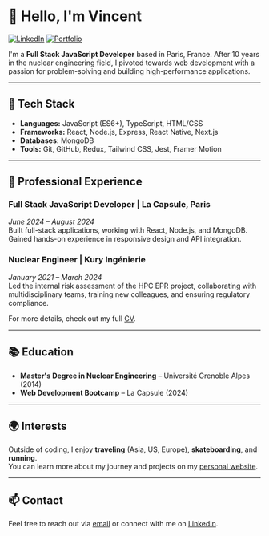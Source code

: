 # 👋 Hello, I'm Vincent

[![LinkedIn](https://img.shields.io/badge/LinkedIn-vinesk-blue?style=flat-square&logo=linkedin)](https://linkedin.com/in/vinesk)
[![Portfolio](https://img.shields.io/badge/Portfolio-vinesk-blue?style=flat-square&logo=vercel)](https://vinesk.vercel.app/)

I'm a **Full Stack JavaScript Developer** based in Paris, France. After 10 years in the nuclear engineering field, I pivoted towards web development with a passion for problem-solving and building high-performance applications.

---

## 🚀 Tech Stack

- **Languages:** JavaScript (ES6+), TypeScript, HTML/CSS
- **Frameworks:** React, Node.js, Express, React Native, Next.js
- **Databases:** MongoDB
- **Tools:** Git, GitHub, Redux, Tailwind CSS, Jest, Framer Motion

---

## 💼 Professional Experience

### Full Stack JavaScript Developer | La Capsule, Paris  
*June 2024 – August 2024*  
Built full-stack applications, working with React, Node.js, and MongoDB. Gained hands-on experience in responsive design and API integration.

### Nuclear Engineer | Kury Ingénierie  
*January 2021 – March 2024*  
Led the internal risk assessment of the HPC EPR project, collaborating with multidisciplinary teams, training new colleagues, and ensuring regulatory compliance.

For more details, check out my full [CV](https://github.com/vinesk/vinesk/blob/main/cv-vincent-eskenazi.pdf).

---

## 📚 Education

- **Master's Degree in Nuclear Engineering** – Université Grenoble Alpes (2014)
- **Web Development Bootcamp** – La Capsule (2024)

---

## 🌍 Interests

Outside of coding, I enjoy **traveling** (Asia, US, Europe), **skateboarding**, and **running**.  
You can learn more about my journey and projects on my [personal website](https://vinesk.vercel.app/).

---

## 📫 Contact

Feel free to reach out via [email](mailto:vinesk.dev@gmail.com) or connect with me on [LinkedIn](https://linkedin.com/in/vinesk).
